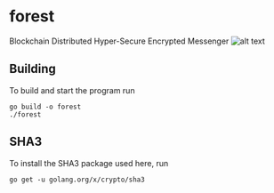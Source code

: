 # forest
Blockchain Distributed Hyper-Secure Encrypted Messenger
![alt text](https://i1.wp.com/www.sgs.com/-/media/global/images/structural-website-images/hero-images/hero-agri-forestry.jpg?resize=525%2C303 "forest")

## Building
To build and start the program run
```
go build -o forest
./forest
```

## SHA3
To install the SHA3 package used here, run

`go get -u golang.org/x/crypto/sha3`
